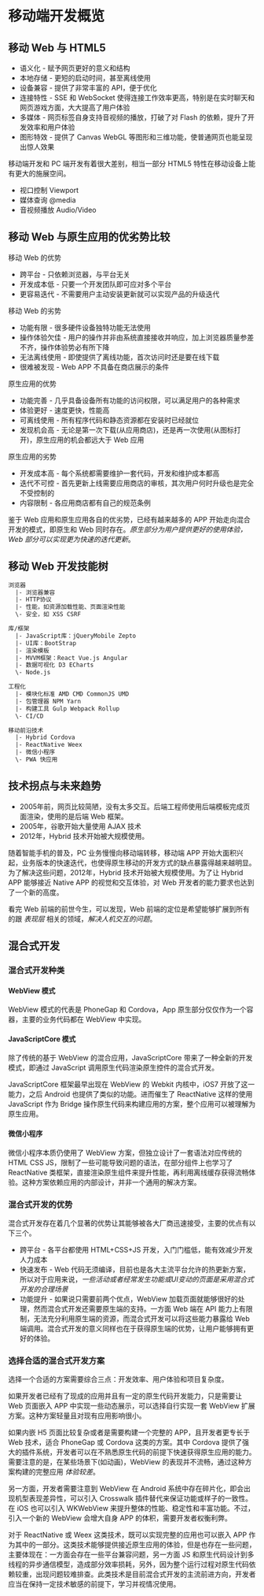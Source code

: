 # 移动端开发概览

## 移动 Web 与 HTML5

* 语义化 - 赋予网页更好的意义和结构
* 本地存储 - 更短的启动时间，甚至离线使用
* 设备兼容 - 提供了非常丰富的 API，便于优化
* 连接特性 - SSE 和 WebSocket 使得连接工作效率更高，特别是在实时聊天和网页游戏方面，大大提高了用户体验
* 多媒体 - 网页标签自身支持音视频的播放，打破了对 Flash 的依赖，提升了开发效率和用户体验
* 图形特效 - 提供了 Canvas WebGL 等图形和三维功能，使普通网页也能呈现出惊人效果

移动端开发和 PC 端开发有着很大差别，相当一部分 HTML5 特性在移动设备上能有更大的施展空间。

* 视口控制 Viewport
* 媒体查询 @media
* 音视频播放 Audio/Video


## 移动 Web 与原生应用的优劣势比较

移动 Web 的优势
* 跨平台 - 只依赖浏览器，与平台无关
* 开发成本低 - 只要一个开发团队即可应对多个平台
* 更容易迭代 - 不需要用户主动安装更新就可以实现产品的升级迭代

移动 Web 的劣势
* 功能有限 - 很多硬件设备独特功能无法使用
* 操作体验欠佳 - 用户的操作并非由系统直接接收并响应，加上浏览器质量参差不齐，操作体验势必有所下降
* 无法离线使用 - 即使提供了离线功能，首次访问时还是要在线下载
* 很难被发现 - Web APP 不具备在商店展示的条件

原生应用的优势
* 功能完善 - 几乎具备设备所有功能的访问权限，可以满足用户的各种需求
* 体验更好 - 速度更快，性能高
* 可离线使用 - 所有程序代码和静态资源都在安装时已经就位
* 发现机会高 - 无论是第一次下载(从应用商店)，还是再一次使用(从图标打开)，原生应用的机会都远大于 Web 应用

原生应用的劣势
* 开发成本高 - 每个系统都需要维护一套代码，开发和维护成本都高
* 迭代不可控 - 首先更新上线需要应用商店的审核，其次用户何时升级也是完全不受控制的
* 内容限制 - 各应用商店都有自己的规范条例

鉴于 Web 应用和原生应用各自的优劣势，已经有越来越多的 APP 开始走向混合开发的模式，即原生和 Web 同时存在。*原生部分为用户提供更好的使用体验，Web 部分可以实现更为快速的迭代更新*。

## 移动 Web 开发技能树

```txt
浏览器
  |- 浏览器兼容
  |- HTTP协议
  |- 性能，如资源加载性能、页面渲染性能
  \- 安全，如 XSS CSRF

库/框架
  |- JavaScript库：jQueryMobile Zepto
  |- UI库：BootStrap
  |- 渲染模板
  |- MVVM框架：React Vue.js Angular
  |- 数据可视化 D3 ECharts
  \- Node.js

工程化
  |- 模块化标准 AMD CMD CommonJS UMD
  |- 包管理器 NPM Yarn
  |- 构建工具 Gulp Webpack Rollup
  \- CI/CD

移动前沿技术
  |- Hybrid Cordova
  |- ReactNative Weex
  |- 微信小程序
  \- PWA 快应用
```

## 技术拐点与未来趋势

* 2005年前，网页比较简陋，没有太多交互。后端工程师使用后端模板完成页面渲染，使用的是后端 Web 框架。
* 2005年，谷歌开始大量使用 AJAX 技术
* 2012年，Hybrid 技术开始被大规模使用。

随着智能手机的普及，PC 业务慢慢向移动端转移，移动端 APP 开始大面积兴起，业务版本的快速迭代，也使得原生移动的开发方式的缺点暴露得越来越明显。为了解决这些问题，2012年，Hybrid 技术开始被大规模使用。为了让 Hybrid APP 能够接近 Native APP 的视觉和交互体验，对 Web 开发者的能力要求也达到了一个新的高度。

看完 Web 前端的前世今生，可以发现，Web 前端的定位是希望能够扩展到所有的跟 *表现层* 相关的领域，*解决人机交互的问题*。


## 混合式开发

### 混合式开发种类

#### WebView 模式

WebView 模式的代表是 PhoneGap 和 Cordova，App 原生部分仅仅作为一个容器，主要的业务代码都在 WebView 中实现。

#### JavaScriptCore 模式

除了传统的基于 WebView 的混合应用，JavaScriptCore 带来了一种全新的开发模式，即通过 JavaScript 调用原生代码渲染原生控件的混合式开发。

JavaScriptCore 框架最早出现在 WebView 的 Webkit 内核中，iOS7 开放了这一能力，之后 Android 也提供了类似的功能。进而催生了 ReactNative 这样的使用 JavaScript 作为 Bridge 操作原生代码来构建应用的方案，整个应用可以被理解为原生应用。

#### 微信小程序

微信小程序本质仍使用了 WebView 方案，但独立设计了一套语法对应传统的 HTML CSS JS，限制了一些可能导致问题的语法，在部分组件上也学习了 ReactNative 类框架，直接渲染原生组件来提升性能，再利用离线缓存获得流畅体验。这种方案依赖应用的内部设计，并非一个通用的解决方案。

### 混合式开发的优势

混合式开发存在着几个显著的优势让其能够被各大厂商迅速接受，主要的优点有以下三个。
  * 跨平台 - 各平台都使用 HTML+CSS+JS 开发，入门门槛低，能有效减少开发人力成本
  * 快速发布 - Web 代码无须编译，目前也是各大主流平台允许的热更新方案，所以对于应用来说，*一些活动或者经常发生功能或UI变动的页面是采用混合式开发的合理场景*
  * 功能提升 - 如果说只需要前两个优点，WebView 加载页面就能够很好的处理，然而混合式开发还需要原生端的支持。一方面 Web 端在 API 能力上有限制，无法充分利用原生端的资源，而混合式开发可以将这些能力暴露给 Web 端调用。混合式开发的意义同样也在于获得原生端的优势，让用户能够拥有更好的体验。

### 选择合适的混合式开发方案

选择一个合适的方案需要综合三点：开发效率、用户体验和项目复杂度。

如果开发者已经有了现成的应用并且有一定的原生代码开发能力，只是需要让 Web 页面嵌入 APP 中实现一些动态展示，可以选择自行实现一套 WebView 扩展方案。这种方案轻量且对现有应用影响很小。

如果内嵌 H5 页面比较复杂或者是需要构建一个完整的 APP，且开发者更专长于 Web 技术，适合 PhoneGap 或 Cordova 这类的方案。其中 Cordova 提供了强大的插件系统，开发者可以在不熟悉原生代码的前提下快速获得原生应用的能力。需要注意的是，在某些场景下(如动画)，WebView 的表现并不流畅，通过这种方案构建的完整应用 *体验较差*。

另一方面，开发者需要注意到 WebView 在 Android 系统中存在碎片化，即会出现机型表现差异性，可以引入 Crosswalk 插件替代来保证功能或样子的一致性。在 iOS 也可以引入 WKWebView 来提升整体的性能、稳定性和丰富功能。不过，引入一个新的 WebView 会增大自身 APP 的体积，需要开发者权衡利弊。

对于 ReactNative 或 Weex 这类技术，既可以实现完整的应用也可以嵌入 APP 作为其中的一部分。这类技术能够提供接近原生应用的体验，但是也存在一些问题，主要体现在：一方面会存在一些平台兼容问题，另一方面 JS 和原生代码设计到多线程的异步通信模型，造成部分效率损耗，另外，因为整个运行过程对原生代码依赖较重，出现问题较难排查。此类技术是目前混合式开发的主流前进方向，开发者应当在保持一定技术敏感的前提下，学习并视情况使用。
